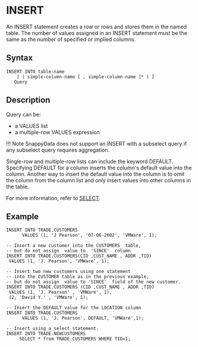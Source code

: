 # INSERT

An INSERT statement creates a row or rows and stores them in the named table. The number of values assigned in an INSERT statement must be the same as the number of specified or implied columns.

## Syntax

``` pre
INSERT INTO table-name
    [ ( simple-column-name [ , simple-column-name ]* ) ]
   Query
```

<a id="reference_2A553C72CF7346D890FC904D8654E062__section_69794C56F9E840C991CE0B3A699D6013"></a>

## Description

Query can be:

-   a VALUES list
-   a multiple-row VALUES expression

!!! Note
	SnappyData does not support an INSERT with a subselect query if any subselect query requires aggregation. </p>
    
Single-row and multiple-row lists can include the keyword DEFAULT. Specifying DEFAULT for a column inserts the column's default value into the column. Another way to insert the default value into the column is to omit the column from the column list and only insert values into other columns in the table.

For more information, refer to [SELECT](select.md).

## Example

``` pre
INSERT INTO TRADE.CUSTOMERS
      VALUES (1, 'J Pearson', '07-06-2002', 'VMWare', 1);

-- Insert a new customer into the CUSTOMERS  table,
-- but do not assign  value to  'SINCE'  column
INSERT INTO TRADE.CUSTOMERS(CID ,CUST_NAME , ADDR ,TID)
 VALUES (1, 'J. Pearson', 'VMWare', 1);

-- Insert two new customers using one statement 
-- into the CUSTOMER table as in the previous example, 
-- but do not assign  value to 'SINCE'  field of the new customer.
INSERT INTO TRADE.CUSTOMERS (CID ,CUST_NAME , ADDR ,TID)
 VALUES (1, 'J. Pearson' , 'VMWare', 1),
 (2, 'David Y.' , 'VMWare', 1);

-- Insert the DEFAULT value for the LOCATION column
INSERT INTO TRADE.CUSTOMERS
      VALUES (1, 'J. Pearson', DEFAULT, 'VMWare',1);

-- Insert using a select statement.
INSERT INTO TRADE.NEWCUSTOMERS
     SELECT * from TRADE.CUSTOMERS WHERE TID=1;
```


